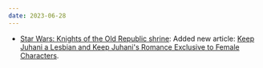 ```yaml
---
date: 2023-06-28
---
```


* [Star Wars: Knights of the Old Republic shrine](/shrines/starwarskotor/): Added new article: [Keep Juhani a Lesbian and Keep Juhani's Romance Exclusive to Female Characters](/shrines/starwarskotor/articles/keep-juhani-a-lesbian).